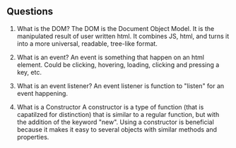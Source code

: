 ## Questions
1. What is the DOM?
The DOM is the Document Object Model.
It is the manipulated result of user written html. It combines JS, html, and turns it into a more universal, readable, tree-like format. 

2. What is an event?
An event is something that happen on an html element. Could be clicking, hovering, loading, clicking and pressing a key, etc.


3. What is an event listener? 
An event listener is function to "listen" for an event happening. 


4. What is a Constructor
A constructor is a type of function (that is capatilzed for distinction) that is similar to a regular function, but with the addition of the keyword "new". Using a constructor is beneficial because it makes it easy to several objects with similar methods and properties. 
